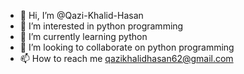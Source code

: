 - 👋 Hi, I’m @Qazi-Khalid-Hasan
- 👀 I’m interested in python programming
- 🌱 I’m currently learning python
- 💞️ I’m looking to collaborate on python programming
- 📫 How to reach me qazikhalidhasan62@gmail.com

<!---
Qazi-Khalid-Hasan/Qazi-Khalid-Hasan is a ✨ special ✨ repository because its `README.md` (this file) appears on your GitHub profile.
You can click the Preview link to take a look at your changes.
--->
